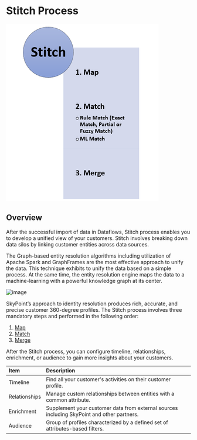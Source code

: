 # **Stitch Process**

![image](https://github.com/sampatskypointcloud/platform/blob/master/docs/doc_snippets/StitchOverview.png)


## **Overview**

After the successful import of data in Dataflows, Stitch process enables you to develop a unified view of your customers. Stitch involves breaking down data silos by linking customer entities across data sources.

The Graph-based entity resolution algorithms including utilization of Apache Spark and GraphFrames are the most effective approach to unify the data. This technique exhibits to unify the data based on a simple process. At the same time, the entity resolution engine maps the data to a machine-learning with a powerful knowledge graph at its center.

![image](https://user-images.githubusercontent.com/93347291/146683244-18dc6fdd-254a-4c6a-ba9e-9916737ae9dd.png)

SkyPoint’s approach to identity resolution produces rich, accurate, and precise customer 360-degree profiles. The Stitch process involves three mandatory steps and performed in the following order:

1. [Map](map.md)
1. [Match](match.md)
1. [Merge](merge.md)

After the Stitch process, you can configure timeline, relationships, enrichment, or audience to gain more insights about your customers.

|**Item**|**Description**|
| :- | :- |
|Timeline|Find all your customer's activities on their customer profile.|
|Relationships|Manage custom relationships between entities with a common attribute.|
|Enrichment|Supplement your customer data from external sources including SkyPoint and other partners.|
|Audience|Group of profiles characterized by a defined set of attributes-based filters.|

